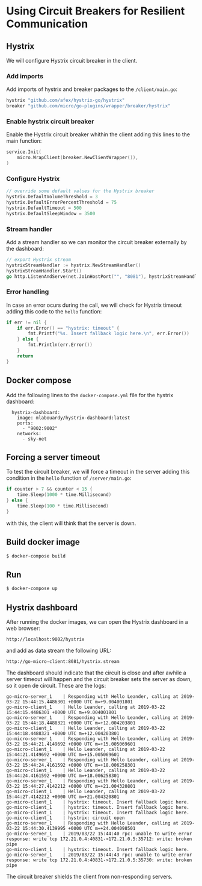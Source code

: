 # Using Circuit Breakers for Resilient Communication

## Hystrix
We will configure Hystrix circuit breaker in the client.

### Add imports
Add imports of hystrix and breaker packages to the `/client/main.go`:
``` go
hystrix "github.com/afex/hystrix-go/hystrix"
breaker "github.com/micro/go-plugins/wrapper/breaker/hystrix"
```

### Enable hystrix circuit breaker
Enable the Hystrix circuit breaker whithin the client adding this lines to the main function:
```go
service.Init(
    micro.WrapClient(breaker.NewClientWrapper()),
)
```

### Configure Hystrix
```go
// override some default values for the Hystrix breaker
hystrix.DefaultVolumeThreshold = 3
hystrix.DefaultErrorPercentThreshold = 75
hystrix.DefaultTimeout = 500
hystrix.DefaultSleepWindow = 3500
```

### Stream handler
Add a stream handler so we can monitor the circuit breaker externally by the dashboard:
```go
// export Hystrix stream
hystrixStreamHandler := hystrix.NewStreamHandler()
hystrixStreamHandler.Start()
go http.ListenAndServe(net.JoinHostPort("", "8081"), hystrixStreamHandler)
```

### Error handling
In case an error ocurs during the call, we will check for Hystrix timeout adding this code to the `hello` function:
```go
if err != nil {
    if err.Error() == "hystrix: timeout" {
        fmt.Printf("%s. Insert fallback logic here.\n", err.Error())
    } else {
        fmt.Println(err.Error())
    }
    return
}
```

## Docker compose
Add the following lines to the `docker-compose.yml` file for the hystrix dashboard:
```docker
  hystrix-dashboard:
    image: mlabouardy/hystrix-dashboard:latest
    ports:
      - "9002:9002"
    networks:
      - sky-net
```


## Forcing a server timeout
To test the circuit breaker, we will force a timeout in the server adding this condition in the `hello` function of `/server/main.go`:
```go 
if counter > 7 && counter < 15 {
    time.Sleep(1000 * time.Millisecond)
} else {
    time.Sleep(100 * time.Millisecond)
}
```
with this, the client will think that the server is down.

## Build docker image
```bash
$ docker-compose build
```

## Run
```bash
$ docker-compose up
```

## Hystrix dashboard
After running the docker images, we can open the Hystrix dashboard in a web browser:
```
http://localhost:9002/hystrix
```

and add as data stream the following URL:
```
http://go-micro-client:8081/hystrix.stream
```

The dashboard should indicate that the circuit is close and after awhile a server timeout will happen and the circuit breaker sets the server as down, so it open de circuit. These are the logs:
```
go-micro-server_1    | Responding with Hello Leander, calling at 2019-03-22 15:44:15.4486301 +0000 UTC m=+9.004001801
go-micro-client_1    | Hello Leander, calling at 2019-03-22 15:44:15.4486301 +0000 UTC m=+9.004001801
go-micro-server_1    | Responding with Hello Leander, calling at 2019-03-22 15:44:18.4488321 +0000 UTC m=+12.004203801
go-micro-client_1    | Hello Leander, calling at 2019-03-22 15:44:18.4488321 +0000 UTC m=+12.004203801
go-micro-server_1    | Responding with Hello Leander, calling at 2019-03-22 15:44:21.4149692 +0000 UTC m=+15.005069601
go-micro-client_1    | Hello Leander, calling at 2019-03-22 15:44:21.4149692 +0000 UTC m=+15.005069601
go-micro-server_1    | Responding with Hello Leander, calling at 2019-03-22 15:44:24.4161592 +0000 UTC m=+18.006258301
go-micro-client_1    | Hello Leander, calling at 2019-03-22 15:44:24.4161592 +0000 UTC m=+18.006258301
go-micro-server_1    | Responding with Hello Leander, calling at 2019-03-22 15:44:27.4142212 +0000 UTC m=+21.004320801
go-micro-client_1    | Hello Leander, calling at 2019-03-22 15:44:27.4142212 +0000 UTC m=+21.004320801
go-micro-client_1    | hystrix: timeout. Insert fallback logic here.
go-micro-client_1    | hystrix: timeout. Insert fallback logic here.
go-micro-client_1    | hystrix: timeout. Insert fallback logic here.
go-micro-client_1    | hystrix: circuit open
go-micro-server_1    | Responding with Hello Leander, calling at 2019-03-22 15:44:30.4139995 +0000 UTC m=+24.004098501
go-micro-server_1    | 2019/03/22 15:44:40 rpc: unable to write error response: write tcp 172.21.0.4:40831->172.21.0.5:35712: write: broken pipe
go-micro-client_1    | hystrix: timeout. Insert fallback logic here.
go-micro-server_1    | 2019/03/22 15:44:43 rpc: unable to write error response: write tcp 172.21.0.4:40831->172.21.0.5:35730: write: broken pipe
```

The circuit breaker shields the client from non-responding servers.